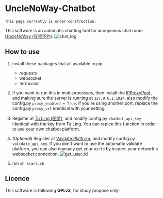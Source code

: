 # UncleNoWay-Chatbot
	This page currently is under construction.
This software is an automatic chatting tool for anonymous chat room [UncleNoWay (叔叔不约)](http://www.unclenoway.com).
![chat_log](https://github.com/powermanwxy/Unclenoway-Chatbot/raw/master/docs/chat_log.png)

## How to use

1. Install these packages that all available in pip.

	- requests
	- websocket
	- termcolor
	
2. If you want to run this in muti-processes, then install the [IPProxyPool](https://github.com/qiyeboy/IPProxyPool) , and making sure the server is running at `127.0.0.1:1024`, also modify the config.py `proxy_enabled = True`. If you're using another port, replace the config.py `proxy_url` identical with your setting.

3. Register at [Tu Ling (图灵)](http://www.tuling123.com), and modify config.py `chatbot_api_key` identical with the key from Tu Ling. You can replce this function in order to use your own chatbot platform.

4. *(Optional)* Register at [Validate Platform](http://www.25531.com), and modify config.py `validate_api_key`. If you don't want to use the automatic validate platform, you can also manualy get your `usrId` by inspect your network's websocket connection.
![get_user_id](https://github.com/powermanwxy/Unclenoway-Chatbot/raw/master/docs/get_usr_id.png)

5. run `sh start.sh`

## Licence
 This software is following **GPLv3**, for study propose only!
